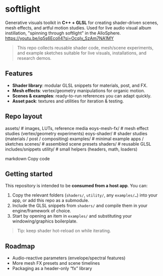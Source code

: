 # softlight

Generative visuals toolkit in **C++ + GLSL** for creating shader-driven scenes, mesh effects, and artful motion studies. Used for live audio visual album instillation, "spinning through softlight" in the AlloSphere.
https://youtu.be/iq5s6EcoII4?si=OcqIv_SzAm7NA1MY

> This repo collects reusable shader code, mesh/scene experiments, and example sketches suitable for live visuals, installations, and research demos.

## Features
- **Shader library**: modular GLSL snippets for materials, post, and FX.
- **Mesh effects**: vertex/geometry manipulations for organic motion.
- **Scenes & examples**: ready-to-run references you can adapt quickly.
- **Asset pack**: textures and utilities for iteration & testing.

## Repo layout
assets/ # images, LUTs, reference media
eoys-mesh-fx/ # mesh effect studies (vertex/geometry experiments)
eoys-shader/ # shader studies (materials / post / compositing)
examples/ # minimal example apps / sketches
scenes/ # assembled scene presets
shaders/ # reusable GLSL includes/snippets
utility/ # small helpers (headers, math, loaders)

markdown
Copy code

## Getting started
This repository is intended to be **consumed from a host app**. You can:
1. Copy the relevant folders (`shaders/`, `utility/`, any `examples/…`) into your app, or add this repo as a submodule.
2. Include the GLSL snippets from `shaders/` and compile them in your engine/framework of choice.
3. Start by opening an item in `examples/` and substituting your windowing/graphics boilerplate.

> Tip: keep shader hot-reload on while iterating.

## Roadmap
- Audio-reactive parameters (envelope/spectral features)
- More mesh FX presets and scene timelines
- Packaging as a header-only “fx” library
